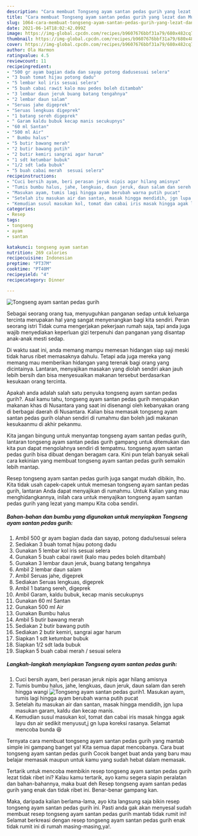 ```yaml
---
description: "Cara membuat Tongseng ayam santan pedas gurih yang lezat dan Mudah Dibuat"
title: "Cara membuat Tongseng ayam santan pedas gurih yang lezat dan Mudah Dibuat"
slug: 1064-cara-membuat-tongseng-ayam-santan-pedas-gurih-yang-lezat-dan-mudah-dibuat
date: 2021-06-14T18:02:42.099Z
image: https://img-global.cpcdn.com/recipes/b9607676bbf31a79/680x482cq70/tongseng-ayam-santan-pedas-gurih-foto-resep-utama.jpg
thumbnail: https://img-global.cpcdn.com/recipes/b9607676bbf31a79/680x482cq70/tongseng-ayam-santan-pedas-gurih-foto-resep-utama.jpg
cover: https://img-global.cpcdn.com/recipes/b9607676bbf31a79/680x482cq70/tongseng-ayam-santan-pedas-gurih-foto-resep-utama.jpg
author: Ola Harmon
ratingvalue: 4.5
reviewcount: 11
recipeingredient:
- "500 gr ayam bagian dada dan sayap potong dadusesuai selera"
- "3 buah tomat hijau potong dadu"
- "5 lembar kol iris sesuai selera"
- "5 buah cabai rawit kalo mau pedes boleh ditambah"
- "3 lembar daun jeruk buang batang tengahnya"
- "2 lembar daun salam"
- "Seruas jahe digeprek"
- "Seruas lengkuas digeprek"
- "1 batang sereh digeprek"
- " Garam kaldu bubuk kecap manis secukupnys"
- "60 ml Santan"
- "500 ml Air"
- " Bumbu halus"
- "5 butir bawang merah"
- "2 butir bawang putih"
- "2 butir kemiri sangrai agar harum"
- "1 sdt ketumbar bubuk"
- "1/2 sdt lada bubuk"
- "5 buah cabai merah  sesuai selera"
recipeinstructions:
- "Cuci bersih ayam, beri perasan jeruk nipis agar hilang amisnya"
- "Tumis bumbu halus, jahe, lengkuas, daun jeruk, daun salam dan sereh hingga wangi"
- "Masukan ayam, tumis lagi hingga ayam berubah warna putih pucat"
- "Setelah itu masukan air dan santan, masak hingga mendidih, jgn lupa masukan garam, kaldu dan kecap manis."
- "Kemudian susul masukan kol, tomat dan cabai iris masak hingga agak layu dsn air sedikit menyusut,j gn lupa koreksi rasanya. Selamat mencoba bunda 😆"
categories:
- Resep
tags:
- tongseng
- ayam
- santan

katakunci: tongseng ayam santan 
nutrition: 269 calories
recipecuisine: Indonesian
preptime: "PT37M"
cooktime: "PT40M"
recipeyield: "4"
recipecategory: Dinner

---
```



![Tongseng ayam santan pedas gurih](https://img-global.cpcdn.com/recipes/b9607676bbf31a79/680x482cq70/tongseng-ayam-santan-pedas-gurih-foto-resep-utama.jpg)

Sebagai seorang orang tua, menyuguhkan panganan sedap untuk keluarga tercinta merupakan hal yang sangat menyenangkan bagi kita sendiri. Peran seorang istri Tidak cuma mengerjakan pekerjaan rumah saja, tapi anda juga wajib menyediakan keperluan gizi terpenuhi dan panganan yang disantap anak-anak mesti sedap.

Di waktu  saat ini, anda memang mampu memesan hidangan siap saji meski tidak harus ribet memasaknya dahulu. Tetapi ada juga mereka yang memang mau memberikan hidangan yang terenak bagi orang yang dicintainya. Lantaran, menyajikan masakan yang diolah sendiri akan jauh lebih bersih dan bisa menyesuaikan makanan tersebut berdasarkan kesukaan orang tercinta. 



Apakah anda adalah salah satu penyuka tongseng ayam santan pedas gurih?. Asal kamu tahu, tongseng ayam santan pedas gurih merupakan makanan khas di Nusantara yang saat ini disenangi oleh kebanyakan orang di berbagai daerah di Nusantara. Kalian bisa memasak tongseng ayam santan pedas gurih olahan sendiri di rumahmu dan boleh jadi makanan kesukaanmu di akhir pekanmu.

Kita jangan bingung untuk menyantap tongseng ayam santan pedas gurih, lantaran tongseng ayam santan pedas gurih gampang untuk ditemukan dan kita pun dapat mengolahnya sendiri di tempatmu. tongseng ayam santan pedas gurih bisa dibuat dengan beragam cara. Kini pun telah banyak sekali cara kekinian yang membuat tongseng ayam santan pedas gurih semakin lebih mantap.

Resep tongseng ayam santan pedas gurih juga sangat mudah dibikin, lho. Kita tidak usah capek-capek untuk memesan tongseng ayam santan pedas gurih, lantaran Anda dapat menyajikan di rumahmu. Untuk Kalian yang mau menghidangkannya, inilah cara untuk menyajikan tongseng ayam santan pedas gurih yang lezat yang mampu Kita coba sendiri.

<!--inarticleads1-->

##### Bahan-bahan dan bumbu yang digunakan untuk menyiapkan Tongseng ayam santan pedas gurih:

1. Ambil 500 gr ayam bagian dada dan sayap, potong dadu/sesuai selera
1. Sediakan 3 buah tomat hijau potong dadu
1. Gunakan 5 lembar kol iris sesuai selera
1. Gunakan 5 buah cabai rawit (kalo mau pedes boleh ditambah)
1. Gunakan 3 lembar daun jeruk, buang batang tengahnya
1. Ambil 2 lembar daun salam
1. Ambil Seruas jahe, digeprek
1. Sediakan Seruas lengkuas, digeprek
1. Ambil 1 batang sereh, digeprek
1. Ambil  Garam, kaldu bubuk, kecap manis secukupnys
1. Gunakan 60 ml Santan
1. Gunakan 500 ml Air
1. Gunakan  Bumbu halus
1. Ambil 5 butir bawang merah
1. Sediakan 2 butir bawang putih
1. Sediakan 2 butir kemiri, sangrai agar harum
1. Siapkan 1 sdt ketumbar bubuk
1. Siapkan 1/2 sdt lada bubuk
1. Siapkan 5 buah cabai merah / sesuai selera




<!--inarticleads2-->

##### Langkah-langkah menyiapkan Tongseng ayam santan pedas gurih:

1. Cuci bersih ayam, beri perasan jeruk nipis agar hilang amisnya
1. Tumis bumbu halus, jahe, lengkuas, daun jeruk, daun salam dan sereh hingga wangi
<img src="//assets-global.cpcdn.com/assets/icons/button_play-2c75c40dde080a61004c1f40b05d8f140eaff45d7e9e6481dc71c63d2e7c4909.png" alt="Tongseng ayam santan pedas gurih">1. Masukan ayam, tumis lagi hingga ayam berubah warna putih pucat
1. Setelah itu masukan air dan santan, masak hingga mendidih, jgn lupa masukan garam, kaldu dan kecap manis.
1. Kemudian susul masukan kol, tomat dan cabai iris masak hingga agak layu dsn air sedikit menyusut,j gn lupa koreksi rasanya. Selamat mencoba bunda 😆




Ternyata cara membuat tongseng ayam santan pedas gurih yang mantab simple ini gampang banget ya! Kita semua dapat mencobanya. Cara buat tongseng ayam santan pedas gurih Cocok banget buat anda yang baru mau belajar memasak maupun untuk kamu yang sudah hebat dalam memasak.

Tertarik untuk mencoba membikin resep tongseng ayam santan pedas gurih lezat tidak ribet ini? Kalau kamu tertarik, ayo kamu segera siapin peralatan dan bahan-bahannya, maka buat deh Resep tongseng ayam santan pedas gurih yang enak dan tidak ribet ini. Benar-benar gampang kan. 

Maka, daripada kalian berlama-lama, ayo kita langsung saja bikin resep tongseng ayam santan pedas gurih ini. Pasti anda gak akan menyesal sudah membuat resep tongseng ayam santan pedas gurih mantab tidak rumit ini! Selamat berkreasi dengan resep tongseng ayam santan pedas gurih enak tidak rumit ini di rumah masing-masing,ya!.

